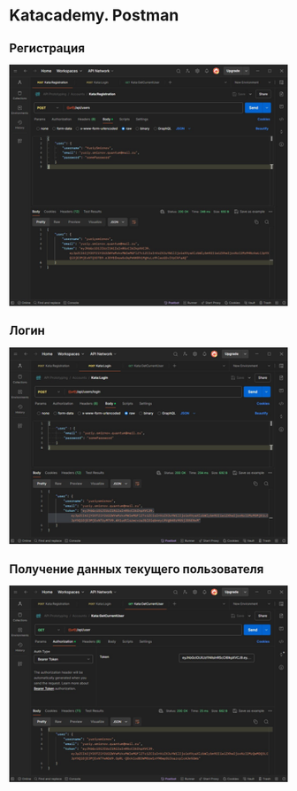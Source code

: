 # Katacademy. Postman

## Регистрация

![Скриншот регистрации](./registration.jpg)

## Логин

![Скриншот регистрации](./login.jpg)

## Получение данных текущего пользователя

![Скриншот регистрации](./getCurrentUser.jpg)
